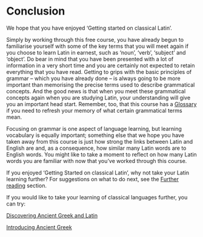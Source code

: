 # Conclusion


We hope that you have enjoyed ‘Getting started on classical Latin’.

Simply by working through this free course, you have already begun to familiarise yourself with some of the key terms that you will meet again if you choose to learn Latin in earnest, such as ‘noun’, ‘verb’, ‘subject’ and ‘object’. Do bear in mind that you have been presented with a lot of information in a very short time and you are certainly not expected to retain everything that you have read. Getting to grips with the basic principles of grammar – which you have already done – is always going to be more important than memorising the precise terms used to describe grammatical concepts. And the good news is that when you meet these grammatical concepts again when you are studying Latin, your understanding will give you an important head start. Remember, too, that this course has a <a xmlns:str="http://exslt.org/strings" href="">Glossary</a> if you need to refresh your memory of what certain grammatical terms mean.

Focusing on grammar is one aspect of language learning, but learning vocabulary is equally important; something else that we hope you have taken away from this course is just how strong the links between Latin and English are and, as a consequence, how similar many Latin words are to English words. You might like to take a moment to reflect on how many Latin words you are familiar with now that you’ve worked through this course.

If you enjoyed ‘Getting Started on classical Latin’, why not take your Latin learning further? For suggestions on what to do next, see the <a xmlns:str="http://exslt.org/strings" href="">Further reading</a> section.

If you would like to take your learning of classical languages further, you can try:

[Discovering Ancient Greek and Latin](http://www.open.edu/openlearn/history-the-arts/discovering-ancient-greek-and-latin/content-section-0)

[Introducing Ancient Greek](http://www.open.ac.uk/Arts/greek/)

